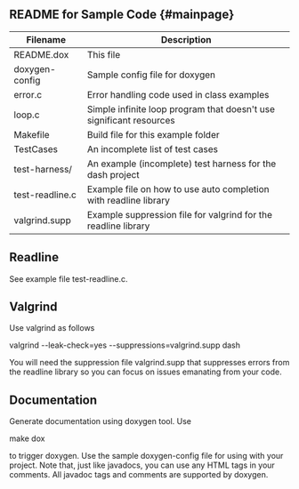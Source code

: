 
README for Sample Code {#mainpage}
----------------------

|Filename       | Description                                                       |
|---------------|-------------------------------------------------------------------|
|README.dox     |This file                                                          |
|doxygen-config |Sample config file for doxygen                                     |
|error.c        |Error handling code used in class examples                         |
|loop.c         |Simple infinite loop program that doesn't use significant resources|
|Makefile       |Build file for this example folder                                 |
|TestCases      |An incomplete list of test cases                                   |
|test-harness/  |An example (incomplete) test harness for the dash project          |
|test-readline.c|Example file on how to use auto completion with readline library   |
|valgrind.supp  |Example suppression file for valgrind for the readline library     |

Readline
--------

See example file test-readline.c.

Valgrind
--------

Use valgrind as follows

valgrind --leak-check=yes --suppressions=valgrind.supp dash

You will need the suppression file valgrind.supp that suppresses errors from
the readline library so you can focus on issues emanating from your code.

Documentation
-------------

Generate documentation using doxygen tool. Use 

make dox

to trigger doxygen. Use the sample doxygen-config file for using with your
project. Note that, just like javadocs, you can use any HTML tags in your
comments. All javadoc tags and comments are supported by doxygen.

